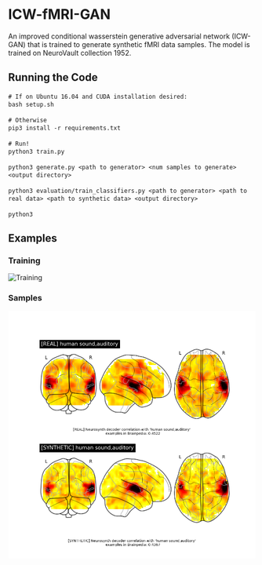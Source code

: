# ICW-fMRI-GAN
An improved conditional wasserstein generative adversarial network (ICW-GAN) that is trained to generate synthetic fMRI data samples.  The model is trained on NeuroVault collection 1952.

## Running the Code
```
# If on Ubuntu 16.04 and CUDA installation desired:
bash setup.sh

# Otherwise
pip3 install -r requirements.txt

# Run!
python3 train.py

python3 generate.py <path to generator> <num samples to generate> <output directory>

python3 evaluation/train_classifiers.py <path to generator> <path to real data> <path to synthetic data> <output directory>

python3
```

## Examples
### Training
![Training](examples/training.gif)

### Samples
![Sample 1000](examples/sample.png)
